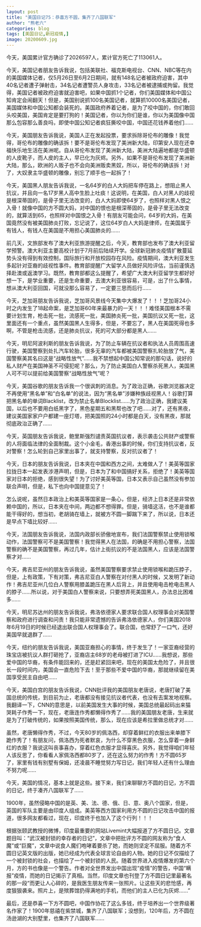 ```yaml
---
layout: post
title: "美国日记75：恭喜方不圆，集齐了八国联军"
author: "熊老六"
categories: blog
tags: [美国日记,新冠疫情,]
image: 20200609.jpg
---
```

​​今天，美国累计官方确诊了2026597人，累计官方死亡了113061人。

今天，美国记者朋友告诉我说，包括美联社、福克斯电视台、CNN、NBC等在内的美国媒体记者，仅5月26日至6月2日期间，就有148名记者被政府迫害，其中40名记者遭子弹射击，34名记者遭警员人身攻击，33名记者被逮捕或拘留。我觉得，美国记者被政府迫害就迫害吧，如果中国抓1个记者，你们美国媒体和中国公知肯定会闹翻天！但是，美国别说抓100名美国记者，就算抓10000名美国记者，美国媒体和中国公知都会装死的。美国政府养着记者，是为了咬中国的，你们敢回头咬美国，美国肯定是要打狗的！美国记者，你以为你们是谁，你以为美国像中国那么包容那么善良吗，即使中国公知记者疯狂撕咬中国，中国还花钱养着他们……

今天，美国朋友告诉我说，美国人正在发起投票，要求拆除哥伦布的雕像！我觉得，哥伦布的雕像的确该拆！要不是哥伦布发现了美洲新大陆，印第安人现在还幸福快乐地生活在美洲呢。自从哥伦布发现了美洲新大陆，美洲大陆遍地都是华盛顿的人皮靴子，而人皮的主人，早已化为灰烬。另外，如果不是哥伦布发现了美洲新大陆，那么，欧洲的人贩子也不会向美洲贩卖黑奴，所以，哥伦布的确该拆！对了，大奴隶主华盛顿的雕像，别忘了顺手也一起拆了！

今天，美国黑人朋友告诉我说，一名64岁的白人大妈把车停在路上，想阻止黑人抗议，并且向一名17岁黑人高中生脸上吐痰！这说明，在美国，白人对黑人的歧视是根深蒂固的，是骨子里无法改变的，白人大妈即使64岁了，也照样对黑人恨之入骨！就像中国的方不圆大妈，对中国的恨也是根深蒂固的，是骨子里无法改变的，就算活到65，也照样对中国恨之入骨！有朋友可能会问，64岁的大妈，在美国竟然没有被美国肺炎打败，忘记说了，这位64岁白人大妈是律师，在美国属于有钱人，有钱人在美国是不用担心美国肺炎的……

前几天，文旅部发布了澳大利亚旅游提醒之后，今天，教育部也发布了澳大利亚留学预警。澳大利亚主要高校计划于7月前后陆续开学。全球新冠肺炎疫情扩散蔓延势头没有得到有效控制，国际旅行和开放校园存在风险。疫情期间，澳大利亚发生多起针对亚裔的歧视性事件。教育部提醒广大留学人员做好风险评估，当前谨慎选择赴澳或返澳学习。既然，教育部都这么提醒了，希望广大澳大利亚留学生都好好想一下，是学业重要，还是生命重要，去澳大利亚很容易，可是，出了什么事情，想从澳大利亚回国，可就没那么容易了，一定要三思而后行……

今天，芝加哥朋友告诉我说，芝加哥风景线今天集中大爆发了！！！芝加哥24小时之内发生了18起命案，是芝加哥60年来最暴力的一天！！！难怪美国根本不需要计划生育，枪击死一批，流感死一批，美国肺炎死一批，美国抗议又死一批，这里面还有一个重点，虽然美国黑人生得多，但是，不要忘了，黑人在美国死得也多啊，不管是枪击流感，还是肺炎抗议，死的可大部分都是黑人……

今天，明尼阿波利斯的朋友告诉我说，为了防止车辆在抗议者和执法人员周围高速行驶，美国警察到处扎汽车轮胎，很多无辜的汽车都被美国警察扎轮胎放了气，美国警察美其名曰这是“战略性放气”……我不禁想起中国公知常说的那句话，说好的私人财产在美国神圣不可侵犯呢？那么，为了防止美国白人警察杀死黑人，美国黑人可不可以提前给美国警察“战略性放气”呢？

今天，美国谷歌的朋友告诉我一个很讽刺的消息。为了政治正确，谷歌浏览器决定不再使用“黑名单”和“白名单”的说法，因为“黑名单”涉嫌种族歧视黑人！谷歌打算把黑名单的单词Blacklist，改为禁止名单Blocklist……为了政治正确，我建议美国，以后也不要用白纸黑字了，黑色星期五和黑帮也改了吧……对了，还有黑夜，建议美国家家户户都建一座灯塔，把美国照的24小时都是白天，没有黑夜，那就彻底政治正确了……

今天，英国朋友告诉我说，鲍里斯强烈谴责英国抗议者，表示袭击公共财产或警察的人将面临法律的全面制裁。这个小金毛，香港出事的时候，你们支持抗议者，反对警察！怎么轮到自己家里出事了，就支持警察，反对抗议者了！

今天，日本的朋友告诉我说，日本夹在中国和西方之间，太难做人了！美英等国家拉拢日本一起发表涉港声明，但是，日本为了和中国搞好关系，拒绝了！美英等国家对日本的拒绝，感到很失望！为了讨好美英等国，日本又表示自己虽然没有参加联合声明，但是，私下也向中国提意见了！

怎么说呢，虽然日本政治上和美英等国家是一条心，但是，经济上日本还是非常依赖中国的，所以，日本夹在中间，两边都不想得罪。但是，骑墙这活，也不是谁都能干得好的，想当初，老胡骑在墙上，就被方不圆一脚踹下来了，所以说，日本还是早点下墙比较好……

今天，法国朋友告诉我说，法国内政部长骄傲地宣布，我们法国警察禁止使用锁喉动作，法国警察可不是美国警察！我觉得黑人在法国，的确是不用担心警察，法国警察的确不是美国警察，再过几年，估计上街抗议的不是法国黑人，应该是法国警察才对……

今天，弗吉尼亚州的朋友告诉我说，虽然美国警察要求禁止使用锁喉和跪压脖子，但是，上有政策，下有对策，弗吉尼亚白人警察在对付黑人的时候，又发明了新动作！弗吉尼亚州几位白人警察用膝盖跪压在黑人后背上，并且使用电击枪电击黑人的脖子……所以说，对于美国白人警察来说，只要想弄死美国黑人，办法总比困难多……

今天，明尼苏达州的朋友告诉我说，弗洛依德家人要求联合国人权理事会对美国警察和政府进行调查和问责！我只能非常遗憾的告诉弗洛依德家人，你们美国2018年6月19日的时候已经退出联合国人权理事会了。联合国，也常舒了一口气，还好美国早就退群了……

今天，纽约的朋友告诉我说，美国亚裔担心的事情，终于发生了！一家亚裔经营的珠宝店被抗议人群打砸抢了，亚裔店主68岁的老母被打进了ICU……我想说，那些爱中国的华裔，有条件能回来的，还是赶紧回来吧，现在的美国太危险了，并且很长一段时间内，美国会一直危险下去！至于那些不爱中国的华裔，那就继续留在美国享受民主自由吧……

今天，美国白宫的朋友告诉我说，CNN批评我的美国朋友老唐说，老唐打破了美国总统的传统，到目前为止，老唐都没有接见抗议者代表，也没有去案发地视察。我翻译一下，CNN的意思是，以前美国发生大事的时候，美国总统最起码出来猫哭耗子作秀一下，现在，老唐连作秀都懒得作秀了……我的美国朋友老唐，生来就是为了打破传统的，如果按照美国传统，那么，现在应该是希拉里做总统才对……

虽然，老唐懒得作秀，不过，今天80岁的佩洛西，却穿着鲜红的衣服出来单膝下跪作秀了！有朋友问，佩洛西为死者默哀，为什么不穿黑色衣服，怎么穿着一身鲜红的衣服？我说这叫丧事喜办，穿着红色衣服才显得喜庆。另外，我觉得咱们年轻人该反思了，你看看人家佩洛西都80岁了，还在这么努力的作秀！方不圆65岁了，家里有钱有别墅有保姆，还凌晨不睡觉努力写日记，我们年轻人还有什么理由不努力呢……

今天，美国的情况，基本上就是这些。接下来，我们来聊聊方不圆的日记，方不圆的日记，终于凑齐八国联军了……

1900年，虽然侵略中国的是英、美、法、德、俄、日、意、奥八个国家，但是，英国的军队主要是由印度人组成。美英等西方国家利用方不圆的日记攻击中国的报道，很多网友都看过，现在，印度终于也加入了这个行列！！！

根据张颐武教授的微博，印度最重要的网站Livemint大幅报道了方不圆日记。文章题目叫：“武汉被封锁的幸存者的日记”，文章中把批评方不圆的网友称为“食人魔”或“巨魔”，文章中说食人魔们咆哮着要杀了她，而她则坚定不屈服。随着方不圆日记英文版的出版，她已经成为代表全球言论自由的人物。她的日记不仅描绘了一个被封锁的社会，也描绘了一个被封锁的人民。随着世界进入疫情爆发的第六个月，方的书也像是一个警告。作者对全世界发出中国出现“疫情”的警告，中国“瞒报”疫情，而她的日记揭示了真相。当然，印度文章也刊登了方不圆日记里最著名的那一段“而更让人心碎的，是我医生朋友传来一张照片。让这些天的悲怆感，再度狠狠袭来。照片上，是殡葬馆扔得满地的手机，而他们的主人已化为灰烬……”

最后，还是恭喜一下方不圆吧，中国作协花了这么多钱，终于培养出一个世界级著名作家了！1900年慈禧在紫禁城，集齐了八国联军；没想到，120年后，方不圆在汤逊湖的大别墅里，也集齐了八国联军……​​​​